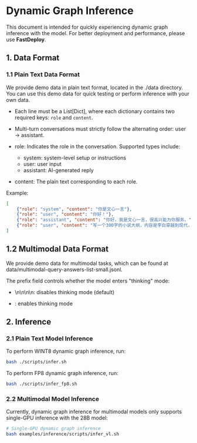 # Dynamic Graph Inference

This document is intended for quickly experiencing dynamic graph inference with the model. For better deployment and performance, please use **FastDeploy**.

## 1. Data Format

### 1.1 Plain Text Data Format

We provide demo data in plain text format, located in the ./data directory. You can use this demo data for quick testing or perform inference with your own data.

- Each line must be a List[Dict], where each dictionary contains two required keys: `role` and `content`.

- Multi-turn conversations must strictly follow the alternating order: user → assistant.

- role: Indicates the role in the conversation. Supported types include:
  - system: system-level setup or instructions
  - user: user input
  - assistant: AI-generated reply

- content: The plain text corresponding to each role.

Example:
```json
[
    {"role": "system", "content": "你是文心一言"},
    {"role": "user", "content": "你好！"},
    {"role": "assistant", "content": "你好，我是文心一言，很高兴能为你服务。"},
    {"role": "user", "content": "写一个300字的小说大纲，内容是李白穿越到现代，最后成为公司文职人员的故事。"}
]
```

## 1.2 Multimodal Data Format

We provide demo data for multimodal tasks, which can be found at data/multimodal-query-answers-list-small.jsonl.

The prefix field controls whether the model enters "thinking" mode:

- <think>\n\n</think>\n\n: disables thinking mode (default)

- <think>: enables thinking mode

## 2. Inference

### 2.1 Plain Text Model Inference

To perform WINT8 dynamic graph inference, run:

```bash
bash ./scripts/infer.sh
```

To perform FP8 dynamic graph inference, run:

```bash
bash ./scripts/infer_fp8.sh
```

### 2.2 Multimodal Model Inference

Currently, dynamic graph inference for multimodal models only supports single-GPU inference with the 28B model:
```bash
# Single-GPU dynamic graph inference
bash examples/inference/scripts/infer_vl.sh
```
